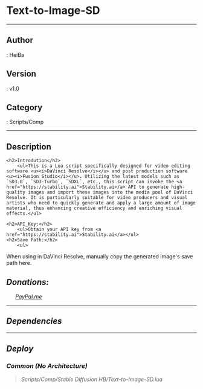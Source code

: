# Text-to-Image-SD
___

## Author
 : HeiBa

## Version
 : v1.0

## Category
 : Scripts/Comp
___

## Description
	<h2>Introdution</h2>
		<ul>This is a Lua script specifically designed for video editing software <u><i>DaVinci Resolve</i></u> and post production software <u><i>Fusion Studio</i></u>. Utilizing the latest models such as `SD3.0`, `SD3-Turbo`, `SDXL`, etc., this script can invoke the <a href="https://stability.ai">Stability.ai</a> API to generate high-quality images and import these images into the media pool of DaVinci Resolve. It is particularly suitable for video producers and visual artists who need to quickly generate and apply a large amount of image material, thus enhancing creative efficiency and enriching visual effects.</ul>
	
	<h2>API_Key:</h2>
		<ul>Obtain your API key from <a href="https://stability.ai">Stability.ai</a></ul>
	<h2>Save Path:</h2>
		<ul>
When using in DaVinci Resolve, manually copy the generated image's save path here.</ul>
	<h2><em>Donations:</h2>
		<ul><a href="https://paypal.me/HEIBAWK/2usd">PayPal.me</a></p></ul>





___

## Dependencies


___

## Deploy

### Common (No Architecture)

> Scripts/Comp/Stable Diffusion HB/Text-to-Image-SD.lua  
